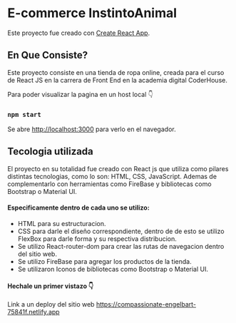 # E-commerce InstintoAnimal 

Este proyecto fue creado con [Create React App](https://github.com/facebook/create-react-app).

## En Que Consiste?

Este proyecto consiste en una tienda de ropa online, creada para el curso de React JS en la carrera de Front End en la academia digital CoderHouse.

Para poder visualizar la pagina en un host local 👇

### `npm start`


Se abre [http://localhost:3000](http://localhost:3000) para verlo en  el navegador.


## Tecologia utilizada

El proyecto en su totalidad fue creado con React js que utiliza como pilares distintas tecnologias, como lo son: HTML, CSS, JavaScript. Ademas de complementarlo con herramientas como FireBase y bibliotecas como Bootstrap o Material UI. 

#### Especificamente dentro de cada uno se utilizo:

* HTML para su estructuracion.
* CSS para darle el diseño correspondiente, dentro de de esto se utilizo FlexBox para darle forma y su respectiva distribucion.
* Se utilizo React-router-dom para crear las rutas de navegacion dentro del sitio web.
* Se utilizo FireBase para agregar los productos de la tienda.
* Se utilizaron Iconos de bibliotecas como Bootstrap o Material UI.



#### Hechale un primer vistazo 👇

Link a un deploy del sitio web  https://compassionate-engelbart-75841f.netlify.app